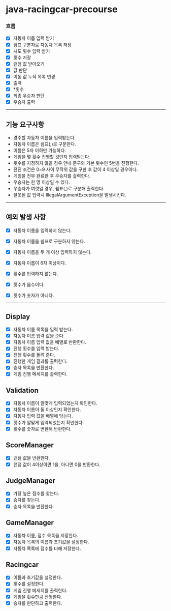 # java-racingcar-precourse

### 흐름
- [X] 자동차 이름 입력 받기
- [X] 쉼표 구분자로 자동차 목록 저장
- [X] 시도 횟수 입력 받기 
- [X] 횟수 저장 
- [X] 랜덤 값 받아오기 
- [X] 값 판단 
- [X] 이동 값 누적 목록 변경 
- [X] 출력
- [X] *횟수 
- [X] 최종 우승자 판단 
- [X] 우승자 출력
* * *





## 기능 요구사항
- 경주할 자동차 이름을 입력받는다.
- 자동차 이름은 쉼표(,)로 구분한다.
- 이름은 5자 이하만 가능하다.
- 게임을 몇 횟수 진행할 것인지 입력받는다.
- 횟수를 지정하지 않을 경우 안내 문구와 기본 횟수인 5번을 진행한다.
- 전진 조건은 0~9 사이 무작위 값을 구한 후 값이 4 이상일 경우이다.
- 게임을 전부 완료한 후 우승자를 출력한다.
- 우승자는 한 명 이상일 수 있다.
- 우승자가 여럿일 경우, 쉼표(,)로 구분해 출력한다.
- 잘못된 값 입력시 IllegalArgumentException을 발생시킨다.

* * *
## 예외 발생 사항
- [X] 자동차 이름을 입력하지 않는다.
- [X] 자동차 이름을 쉼표로 구분하지 않는다.
- [X] 자동차 이름을 두 개 이상 입력하지 않는다.
- [X] 자동차 이름이 6자 이상이다.
- [X] 횟수를 입력하지 않는다.
- [X] 횟수가 음수이다.
- [X] 횟수가 숫자가 아니다.


* * *
## Display
- [X] 자동차 이름 목록을 입력 받는다.
- [X] 자동차 이름 입력 값을 준다.
- [X] 자동차 이름 입력 값을 배열로 반환한다.
- [X] 진행 횟수를 입력 받는다.
- [X] 진행 횟수를 돌려 준다.
- [X] 진행한 게임 결과를 출력한다.
- [X] 승자 목록을 반환한다.
- [X] 게임 진행 메세지를 출력한다.

## Validation
- [X] 자동차 이름이 알맞게 입력되었는지 확인한다.
- [X] 자동차 이름이 둘 이상인지 확인한다.
- [X] 자동차 입력 값을 배열에 담는다.
- [X] 횟수가 알맞게 입력되었는지 확인한다.
- [X] 횟수를 숫자로 변환해 반환한다.

## ScoreManager
- [X] 랜덤 값을 반환한다.
- [X] 랜덤 값이 4이상이면 1을, 아니면 0을 반환한다.

## JudgeManager
- [X] 가장 높은 점수를 찾는다.
- [X] 승자를 찾는다.
- [X] 승자 목록을 반환한다.

## GameManager
- [X] 자동차 이름, 점수 목록을 저장한다.
- [X] 자동차 목록의 이름과 초기값을 설정한다.
- [X] 자동차 목록에 점수를 더해 저장한다.

## Racingcar
- [X] 이름과 초기값을 설정한다.
- [X] 횟수를 설정한다.
- [X] 게임 진행 메세지를 출력한다.
- [X] 게임을 횟수만큼 진행한다.
- [X] 승자를 판단하고 출력한다.
